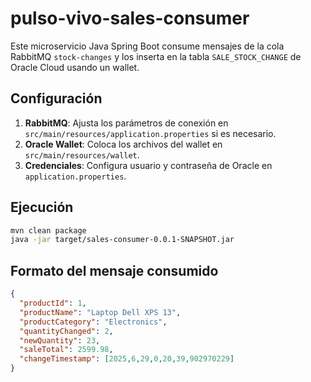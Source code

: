 # pulso-vivo-sales-consumer

Este microservicio Java Spring Boot consume mensajes de la cola RabbitMQ `stock-changes` y los inserta en la tabla `SALE_STOCK_CHANGE` de Oracle Cloud usando un wallet.

## Configuración

1. **RabbitMQ**: Ajusta los parámetros de conexión en `src/main/resources/application.properties` si es necesario.
2. **Oracle Wallet**: Coloca los archivos del wallet en `src/main/resources/wallet`.
3. **Credenciales**: Configura usuario y contraseña de Oracle en `application.properties`.

## Ejecución

```bash
mvn clean package
java -jar target/sales-consumer-0.0.1-SNAPSHOT.jar
```

## Formato del mensaje consumido

```json
{
  "productId": 1,
  "productName": "Laptop Dell XPS 13",
  "productCategory": "Electronics",
  "quantityChanged": 2,
  "newQuantity": 23,
  "saleTotal": 2599.98,
  "changeTimestamp": [2025,6,29,0,20,39,902970229]
}
```
